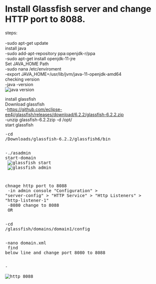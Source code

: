 # Install Glassfish server and change HTTP port to 8088.
steps:<br/>   
      -sudo apt-get update<br/> 
   install java<br/> 
      -sudo add-apt-repository ppa:openjdk-r/ppa<br/> 
      -sudo apt-get install openjdk-11-jre<br/> 
   Set JAVA_HOME Path<br/> 
      -sudo nana /etc/enviroment<br/> 
      -export JAVA_HOME=/usr/lib/jvm/java-11-openjdk-amd64<br/> 
   checking version<br/> 
      -java -version<br/> 
      ![java version](https://user-images.githubusercontent.com/53372486/141651556-df9153bb-2138-4337-a658-822a027be2bd.png)<br/> 
   
   install glassfish<br/>
   Download glassfish <br/>
      -https://github.com/eclipse-ee4j/glassfish/releases/download/6.2.2/glassfish-6.2.2.zip<br/> 
      -unzip glassfish-6.2.2zip -d /opt/<br/> 
   start glassfish<br/> 
      <pre>-cd /Downloads/glassfish-6.2.2/glassfish6/bin<br/> 
      <pre>-./asadmin start-domain <br/> 
      ![glassfish start](https://user-images.githubusercontent.com/53372486/141651600-1b61f390-7bcf-4b77-93b5-8e06a065a821.png)<br/> 
      ![glassfish admin](https://user-images.githubusercontent.com/53372486/141651610-55a0bab7-564e-4ab5-9c34-492903f8b484.png)<br/> 

chnage http port to 8088<br/> 
      -in admin console "Configuration" > "server-config" > "HTTP Service" > "Http Listeners" > "http-listener-1"<br/> 
      -8080 change to  8088<br/> 
         OR<br/> 
      <pre>-cd /glassfish/domains/domain1/config<br/> 
      <pre>-nano domain.xml<br/> 
      find below line and change port 8080 to 8088<br/> 
      <pre>-<network-listener port="8080" protocol="http-listener-1" transport="tcp" name="http-listener-1" thread-pool="http-thread-pool"></network-listener><br/> 
      ![http 8088](https://user-images.githubusercontent.com/53372486/141651631-e80d8a1d-f0bb-427b-8c7a-b030638e719e.png)<br/> 
